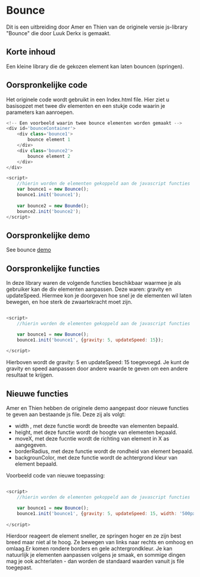 # Bounce
Dit is een uitbreiding door Amer en Thien van de originele versie  js-library "Bounce" die door Luuk Derkx is gemaakt.
## Korte inhoud

Een kleine library die de gekozen element kan laten bouncen (springen). 

## Oorspronkelijke code

Het originele code wordt gebruikt in een Index.html file. Hier ziet u basisopzet met twee div elementen en een stukje code waarin je parameters kan aanroepen. 
```javascript
<!-- Een voorbeeld waarin twee bounce elementen worden gemaakt -->
<div id='bounceContainer'>
    <div class='bounce1'>
        bounce element 1
    </div>
    <div class='bounce2'>
        bounce element 2
    </div>
</div>

<script>
    //hierin worden de elementen gekoppeld aan de javascript functies
    var bounce1 = new Bounce();
    bounce1.init('bounce1');
    
    var bounce2 = new Bounde();
    bounce2.init('bounce2');
</script>
```


## Oorspronkelijke demo
See bounce [demo](http://i874261.iris.fhict.nl/s4/bounce/demo)

## Oorspronkelijke functies

In deze library waren de volgende functies beschikbaar waarmee je als gebruiker kan de div elementen aanpassen. Deze waren: gravity en updateSpeed. Hiermee kon je doorgeven hoe snel je de elementen wil laten bewegen, en hoe sterk de zwaartekracht moet zijn.

```javascript

<script>
    //hierin worden de elementen gekoppeld aan de javascript functies

    var bounce1 = new Bounce();
    bounce1.init('bounce1', {gravity: 5, updateSpeed: 15});
    
</script>
```

Hierboven wordt de gravity: 5 en updateSpeed: 15 toegevoegd. Je kunt de gravity en speed aanpassen door andere waarde te geven om een andere resultaat te krijgen.

## Nieuwe functies

Amer en Thien hebben de originele demo aangepast door nieuwe functies te geven aan bestaande js file. Deze zij als volgt: 

- width , met deze functie wordt de breedte van elementen bepaald.
- height, met deze functie wordt de hoogte van elementen bepaald.
- moveX, met deze fucntie wordt de richting van element in X as aangegeven.
- borderRadius, met deze functie wordt de rondheid van element bepaald.
- backgrounColor, met deze functie wordt de achtergrond kleur van element bepaald.

Voorbeeld code van nieuwe toepassing:

```javascript

<script>
    //hierin worden de elementen gekoppeld aan de javascript functies

    var bounce1 = new Bounce();
    bounce1.init('bounce1', {gravity: 5, updateSpeed: 15, width: '500px', height: '200px', moveX: 4, borderRadius: '12px', backgroundColor: 'yellow'});
    
</script>
```

Hierdoor reageert de element sneller, ze springen hoger en ze zijn best breed maar niet al te hoog. Ze bewegen van links naar rechts en omhoog en omlaag.Er komen rondere borders en gele achtergrondkleur. Je kan natuurlijk je elementen aanpassen volgens je smaak, en sommige dingen mag je ook achterlaten - dan worden de standaard waarden vanuit js file toegepast.